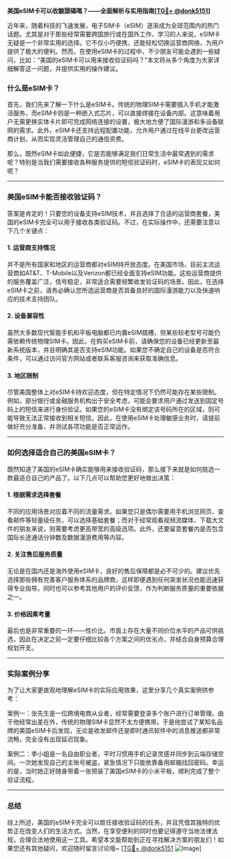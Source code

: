 **美国eSIM卡可以收驗證碼嗎？——全面解析与实用指南[[TG💪+ @donk5151](https://t.me/s/donk5151)]**

近年来，随着科技的飞速发展，电子SIM卡（eSIM）逐渐成为全球范围内的热门话题。尤其是对于那些经常需要跨国旅行或在国外工作、学习的人来说，eSIM卡无疑是一个非常实用的选择。它不仅小巧便携，还能轻松切换运营商网络，为用户提供了极大的便利。然而，在使用eSIM卡的过程中，不少朋友可能会遇到一些疑问，比如：“美国的eSIM卡可以用来接收验证码吗？”本文将从多个角度为大家详细解答这一问题，并提供实用的操作建议。

### 什么是eSIM卡？

首先，我们先来了解一下什么是eSIM卡。传统的物理SIM卡需要插入手机才能激活服务，而eSIM卡则是一种嵌入式芯片，可以直接焊接在设备内部。这意味着用户无需更换实体卡片即可完成网络连接的设置，极大地方便了国际漫游和多设备联网的需求。此外，eSIM卡还支持远程配置功能，允许用户通过在线平台更改运营商计划，从而实现灵活管理自己的通信资费。

那么，既然eSIM卡如此便捷，它是否能够满足我们日常生活中最常遇到的需求呢？特别是当我们需要接收各种服务提供的短信验证码时，eSIM卡的表现又如何呢？

---

### 美国eSIM卡能否接收验证码？

答案是肯定的！只要您的设备支持eSIM技术，并且选择了合适的运营商套餐，美国的eSIM卡完全可以用于接收各类验证码。不过，在实际操作中，还需要注意以下几个关键点：

#### 1. **运营商支持情况**
并不是所有国家和地区的运营商都对eSIM持开放态度。在美国市场，目前主流运营商如AT&T、T-Mobile以及Verizon都已经全面支持eSIM功能。这些运营商提供的服务覆盖广泛，信号稳定，非常适合需要频繁收发验证码的场景。因此，在选择eSIM卡之前，请务必确认您所选运营商是否具备良好的国际漫游能力以及快速响应的技术支持团队。

#### 2. **设备兼容性**
虽然大多数现代智能手机和平板电脑都已内置eSIM插槽，但某些较老型号可能仍需依赖传统物理SIM卡。因此，在购买eSIM卡前，请确保您的设备已经更新至最新系统版本，并且明确其是否支持eSIM功能。如果您不确定自己的设备是否符合条件，可以通过访问官方网站或者联系客服咨询来获取准确信息。

#### 3. **地区限制**
尽管美国整体上对eSIM卡持欢迎态度，但在特定情况下仍然可能存在某些限制。例如，部分银行或金融服务机构出于安全考虑，可能会要求用户通过发送到固定号码上的短信来进行身份验证。如果您的eSIM卡没有绑定该号码所在的区域，则可能导致无法正常接收到相关短信。因此，在使用eSIM卡处理敏感业务时，请提前做好充分准备，并测试各项功能是否正常运作。

---

### 如何选择适合自己的美国eSIM卡？

既然知道了美国的eSIM卡确实能够用来接收验证码，那么接下来就是如何挑选一款最适合自己的产品了。以下几点可以帮助您更好地做出决策：

#### 1. **根据需求选择套餐**
不同的应用场景对应着不同的流量需求。如果您只是偶尔需要用手机浏览网页、查看邮件等轻量级任务，可以选择基础套餐；而对于经常观看视频流媒体、下载大文件的朋友来说，则需要考虑更高带宽的高级选项。此外，还要留意套餐内是否包含国际长途通话分钟数及数据漫游费用等内容。

#### 2. **关注售后服务质量**
无论是在国内还是海外使用eSIM卡，良好的售后保障都是必不可少的。建议优先选择那些拥有完善客户服务体系的品牌商，这样即便遇到任何突发状况也能迅速获得专业指导。同时也可以参考其他用户的评价反馈，作为判断服务质量的重要依据之一。

#### 3. **价格因素考量**
最后也是非常重要的一环——性价比。市面上存在大量不同价位水平的产品可供挑选，因此在决定之前一定要仔细比较各个方案之间的优劣点，并结合自身预算合理规划开支。

---

### 实际案例分享

为了让大家更直观地理解eSIM卡的实际应用效果，这里分享几个真实案例供参考：

案例一：张先生是一位跨境电商从业者，经常需要登录多个账户进行订单管理。由于他经常出差在外，传统的物理SIM卡显然不太方便携带。于是他尝试了某知名品牌的美国eSIM卡后发现，无论是收发邮件还是即时通讯软件中的消息推送都非常流畅，完全没有出现延迟现象。

案例二：李小姐是一名自由职业者，平时习惯用手机记录灵感并同步到云端存储空间。一次她发现自己的主账号被盗，紧急情况下只能依靠备用邮箱找回密码。幸运的是，当时她正好随身带着一张预装了美国eSIM卡的小米平板，顺利完成了整个验证流程。

---

### 总结

综上所述，美国的eSIM卡完全可以胜任接收验证码的任务，并且凭借其独特的优势正在改变人们的生活方式。当然，在享受便利的同时也要记得遵守当地法律法规，合理合法地使用这一工具。希望本文能帮助到正在寻找解决方案的朋友们！如果您还有其他疑问，欢迎随时留言讨论哦~ [[TG💪+ @donk5151](https://t.me/s/donk5151) ![Image](https://i.postimg.cc/rwNCRYN7/Snipaste-2025-04-30-17-27-05.png)]